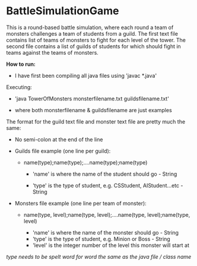 # BattleSimulationGame

This is a round-based battle simulation, where each round a team of monsters challenges a team of students from a guild.
The first text file contains list of teams of monsters to fight for each level of the tower.
The second file contains a list of guilds of students for which should fight in teams against the teams of monsters.

**How to run:**

- I have first been compiling all java files using 'javac *.java'

Executing:

  - 'java TowerOfMonsters monsterfilename.txt guildsfilename.txt'
  
  - where both monsterfilename & guildsfilename are just examples

The format for the guild text file and monster text file are pretty much the same:
- No semi-colon at the end of the line

- Guilds file example (one line per guild):
  - name(type);name(type);....name(type);name(type)

    - 'name' is where the name of the student should go - String

    - 'type' is the type of student, e.g. CSStudent, AIStudent...etc - String 

- Monsters file example (one line per team of monster):
  - name(type, level);name(type, level);....name(type, level);name(type, level)

    - 'name' is where the name of the monster should go - String
    - 'type' is the type of student, e.g. Minion or Boss - String
    - 'level' is the integer number of the level this monster will start at

*type needs to be spelt word for word the same as the java file / class name*
